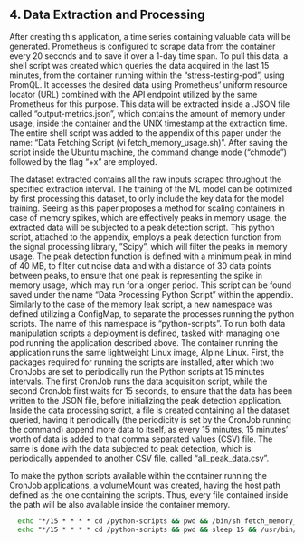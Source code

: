 ## 4. Data Extraction and Processing

After creating this application, a time series containing valuable data will be generated. Prometheus is configured to scrape data from the container every 20 seconds and to save it over a 1-day time span. To pull this data, a shell script was created which queries the data acquired in the last 15 minutes, from the container running within the “stress-testing-pod”, using PromQL. It accesses the desired data using Prometheus’ uniform resource locator (URL) combined with the API endpoint utilized by the same Prometheus for this purpose. This data will be extracted inside a .JSON file called “output-metrics.json”, which contains the amount of memory under usage, inside the container and the UNIX timestamp at the extraction time. The entire shell script was added to the appendix of this paper under the name: “Data Fetching Script (vi fetch_memory_usage.sh)”.  After saving the script inside the Ubuntu machine, the command change mode (“chmode”) followed by the flag “+x” are employed.

The dataset extracted contains all the raw inputs scraped throughout the specified extraction interval. The training of the ML model can be optimized by first processing this dataset, to only include the key data for the model training. Seeing as this paper proposes a method for scaling containers in case of memory spikes, which are effectively peaks in memory usage, the extracted data will be subjected to a peak detection script. This python script, attached to the appendix, employs a peak detection function from the signal processing library, ”Scipy”, which will filter the peaks in memory usage. The peak detection function is defined with a minimum peak in mind of 40 MB, to filter out noise data and with a distance of 30 data points between peaks, to ensure that one peak is representing the spike in memory usage, which may run for a longer period. This script can be found saved under the name “Data Processing Python Script” within the appendix. Similarly to the case of the memory leak script, a new namespace was defined utilizing a ConfigMap, to separate the processes running the python scripts. The name of this namespace is “python-scripts”. To run both data manipulation scripts a deployment is defined, tasked with managing one pod running the application described above. The container running the application runs the same lightweight Linux image, Alpine Linux. First, the packages required for running the scripts are installed, after which two CronJobs are set to periodically run the Python scripts at 15 minutes intervals. The first CronJob runs the data acquisition script, while the second CronJob first waits for 15 seconds, to ensure that the data has been written to the JSON file, before initializing the peak detection application. Inside the data processing script, a file is created containing all the dataset queried, having it periodically (the periodicity is set by the CronJob running the command) append more data to itself, as every 15 minutes, 15 minutes’ worth of data is added to that comma separated values (CSV) file. The same is done with the data subjected to peak detection, which is periodically appended to another CSV file, called “all_peak_data.csv”.

To make the python scripts available within the container running the CronJob applications, a volumeMount was created, having the host path defined as the one containing the scripts. Thus, every file contained inside the path will be also available inside the container memory.

```bat
  echo "*/15 * * * * cd /python-scripts && pwd && /bin/sh fetch_memory_usage.sh >> fetch_memory.log 2>&1" > /etc/crontabs/root &&
  echo "*/15 * * * * cd /python-scripts && pwd && sleep 15 && /usr/bin/python3 data_processing.py >> fetch_memory.log 2>&1" >> /etc/crontabs/root &&
```
